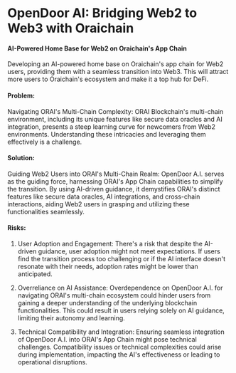# OpenDoor AI: Bridging Web2 to Web3 with Oraichain

#### AI-Powered Home Base for Web2 on Oraichain's App Chain

Developing an AI-powered home base on Oraichain's app chain for Web2 users, providing them with a seamless transition into Web3. This will attract more users to Oraichain's ecosystem and make it a top hub for DeFi.

#### Problem:
Navigating ORAI's Multi-Chain Complexity: ORAI Blockchain's multi-chain environment, including its unique features like secure data oracles and AI integration, presents a steep learning curve for newcomers from Web2 environments. Understanding these intricacies and leveraging them effectively is a challenge.

#### Solution:
Guiding Web2 Users into ORAI's Multi-Chain Realm: OpenDoor A.I. serves as the guiding force, harnessing ORAI's App Chain capabilities to simplify the transition. By using AI-driven guidance, it demystifies ORAI's distinct features like secure data oracles, AI integrations, and cross-chain interactions, aiding Web2 users in grasping and utilizing these functionalities seamlessly.

#### Risks:
1. User Adoption and Engagement: There's a risk that despite the AI-driven guidance, user adoption might not meet expectations. If users find the transition process too challenging or if the AI interface doesn't resonate with their needs, adoption rates might be lower than anticipated.

2. Overreliance on AI Assistance: Overdependence on OpenDoor A.I. for navigating ORAI's multi-chain ecosystem could hinder users from gaining a deeper understanding of the underlying blockchain functionalities. This could result in users relying solely on AI guidance, limiting their autonomy and learning.

3. Technical Compatibility and Integration: Ensuring seamless integration of OpenDoor A.I. into ORAI's App Chain might pose technical challenges. Compatibility issues or technical complexities could arise during implementation, impacting the AI's effectiveness or leading to operational disruptions.
